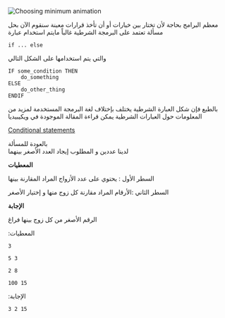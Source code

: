 <div class="text-center">
	<img src="https://codeabbey.github.io/data/min_of_two.gif" alt="Choosing minimum animation"/>
</div>

معظم البرامج بحاجة لأن تختار بين خيارات أو أن تأخذ قرارات معينة
سنقوم الآن بحل مسألة تعتمد على البرمجة الشرطية
غالباً مايتم استخدام عبارة

`if ... else`

والتي يتم استخدامها على الشكل التالي

    IF some_condition THEN
	    do_something
	ELSE
	    do_other_thing
	ENDIF
بالطبع فإن شكل العبارة الشرطية يختلف بإختلاف لغة البرمجة المستخدمة
لمزيد من المعلومات حول العبارات الشرطية يمكن قراءة المقالة الموجودة في ويكيبيديا

[Conditional statements](http://en.wikipedia.org/wiki/Conditional_(computer_programming))

بالعودة للمسألة      
لدينا عددين  و المطلوب إيجاد العدد الأصغر بينهما

**المعطيات** 

السطر الأول : يحتوي على عدد الأزواج المراد المقارنة بينها

السطر الثاني :الأرقام المراد مقارنة كل زوج منها و إختيار الأصغر

 **الإجابة**

 الرقم الأصغر من كل زوج بينها فراغ

  :المعطيات

	3
 
    5 3
 
    2 8
 
    100 15
    
   :الإجابة
 
    3 2 15
